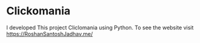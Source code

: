 # Clickomania
I developed This project Cliclomania using Python. To see the website visit https://RoshanSantoshJadhav.me/
